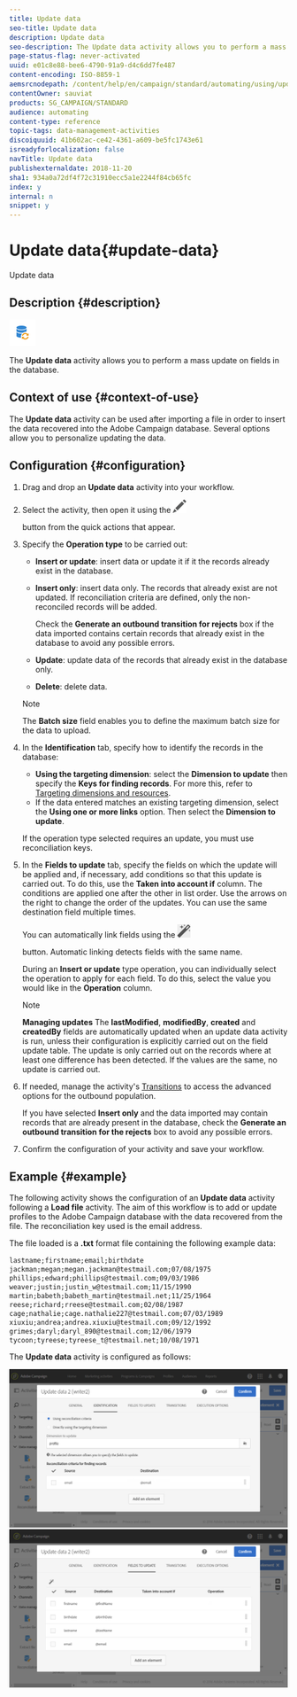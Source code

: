 ```yaml
---
title: Update data
seo-title: Update data
description: Update data
seo-description: The Update data activity allows you to perform a mass update on fields in the database.
page-status-flag: never-activated
uuid: e01c8e88-bee6-4790-91a9-d4c6dd7fe487
content-encoding: ISO-8859-1
aemsrcnodepath: /content/help/en/campaign/standard/automating/using/update-data
contentOwner: sauviat
products: SG_CAMPAIGN/STANDARD
audience: automating
content-type: reference
topic-tags: data-management-activities
discoiquuid: 41b602ac-ce42-4361-a609-be5fc1743e61
isreadyforlocalization: false
navTitle: Update data
publishexternaldate: 2018-11-20
sha1: 934a0a72df4f72c31910ecc5a1e2244f84cb65fc
index: y
internal: n
snippet: y
---
```


# Update data{#update-data}

Update data

## Description {#description}

![](assets/data_update.png)

The **Update data** activity allows you to perform a mass update on fields in the database.

## Context of use {#context-of-use}

The **Update data** activity can be used after importing a file in order to insert the data recovered into the Adobe Campaign database. Several options allow you to personalize updating the data.

## Configuration {#configuration}

1. Drag and drop an **Update data** activity into your workflow.
1. Select the activity, then open it using the  ![](assets/edit_darkgrey-24px.png)

   button from the quick actions that appear.
1. Specify the **Operation type** to be carried out:

    * **Insert or update**: insert data or update it if it the records already exist in the database.
    * **Insert only**: insert data only. The records that already exist are not updated. If reconciliation criteria are defined, only the non-reconciled records will be added.

      Check the **Generate an outbound transition for rejects** box if the data imported contains certain records that already exist in the database to avoid any possible errors.
    
    * **Update**: update data of the records that already exist in the database only.
    * **Delete**: delete data.

   >[!NOTE]
   >
   >The **Batch size** field enables you to define the maximum batch size for the data to upload.

1. In the **Identification** tab, specify how to identify the records in the database:

    * **Using the targeting dimension**: select the **Dimension to update** then specify the **Keys for finding records**. For more this, refer to [Targeting dimensions and resources](../../automating/using/query.md#targeting-dimensions-and-resources).
    * If the data entered matches an existing targeting dimension, select the **Using one or more links** option. Then select the **Dimension to update**.

   If the operation type selected requires an update, you must use reconciliation keys.

1. In the **Fields to update** tab, specify the fields on which the update will be applied and, if necessary, add conditions so that this update is carried out. To do this, use the **Taken into account if** column. The conditions are applied one after the other in list order. Use the arrows on the right to change the order of the updates. You can use the same destination field multiple times.

   You can automatically link fields using the  ![](assets/wkf_magic_wand-24px.png)

   button. Automatic linking detects fields with the same name.

   During an **Insert or update** type operation, you can individually select the operation to apply for each field. To do this, select the value you would like in the **Operation** column.

   >[!NOTE]
   >
   >**Managing updates** The **lastModified**, **modifiedBy**, **created** and **createdBy** fields are automatically updated when an update data activity is run, unless their configuration is explicitly carried out on the field update table. The update is only carried out on the records where at least one difference has been detected. If the values are the same, no update is carried out.

1. If needed, manage the activity's [Transitions](../../automating/using/executing-a-workflow.md#managing-an-activity-s-outbound-transitions) to access the advanced options for the outbound population.

   If you have selected **Insert only** and the data imported may contain records that are already present in the database, check the **Generate an outbound transition for the rejects** box to avoid any possible errors.

1. Confirm the configuration of your activity and save your workflow.

## Example {#example}

The following activity shows the configuration of an **Update data** activity following a **Load file** activity. The aim of this workflow is to add or update profiles to the Adobe Campaign database with the data recovered from the file. The reconciliation key used is the email address.

The file loaded is a **.txt** format file containing the following example data:

```
lastname;firstname;email;birthdate
jackman;megan;megan.jackman@testmail.com;07/08/1975
phillips;edward;phillips@testmail.com;09/03/1986
weaver;justin;justin_w@testmail.com;11/15/1990
martin;babeth;babeth_martin@testmail.net;11/25/1964
reese;richard;rreese@testmail.com;02/08/1987
cage;nathalie;cage.nathalie227@testmail.com;07/03/1989
xiuxiu;andrea;andrea.xiuxiu@testmail.com;09/12/1992
grimes;daryl;daryl_890@testmail.com;12/06/1979
tycoon;tyreese;tyreese_t@testmail.net;10/08/1971
```

The **Update data** activity is configured as follows:

![](assets/deduplication_example2_writer1.png)  ![](assets/deduplication_example2_writer2.png)

